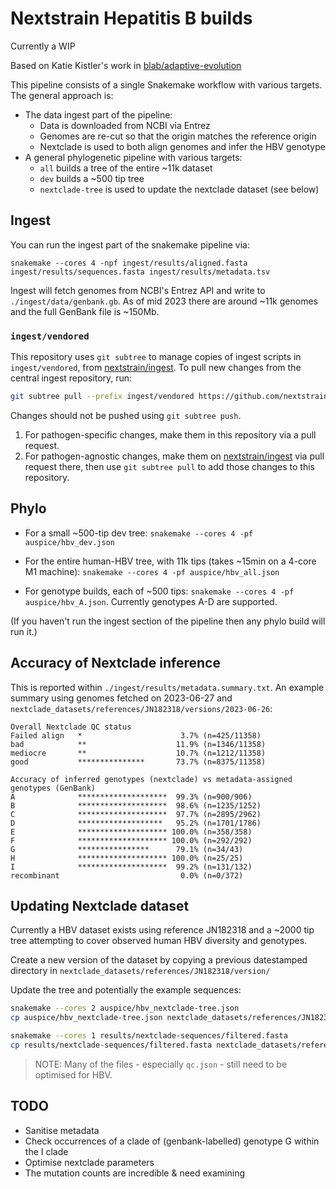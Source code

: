 # Nextstrain Hepatitis B builds

Currently a WIP

Based on Katie Kistler's work in [blab/adaptive-evolution](https://github.com/blab/adaptive-evolution)

This pipeline consists of a single Snakemake workflow with various targets.
The general approach is:
* The data ingest part of the pipeline:
  * Data is downloaded from NCBI via Entrez
  * Genomes are re-cut so that the origin matches the reference origin
  * Nextclade is used to both align genomes and infer the HBV genotype
* A general phylogenetic pipeline with various targets:
  * `all` builds a tree of the entire ~11k dataset
  * `dev` builds a ~500 tip tree
  * `nextclade-tree` is used to update the nextclade dataset (see below)


## Ingest

You can run the ingest part of the snakemake pipeline via:

```
snakemake --cores 4 -npf ingest/results/aligned.fasta ingest/results/sequences.fasta ingest/results/metadata.tsv
```

Ingest will fetch genomes from NCBI's Entrez API and write to `./ingest/data/genbank.gb`.
As of mid 2023 there are around ~11k genomes and the full GenBank file is ~150Mb.

### `ingest/vendored`

This repository uses `git subtree` to manage copies of ingest scripts in `ingest/vendored`, from [nextstrain/ingest](https://github.com/nextstrain/ingest). To pull new changes from the central ingest repository, run:

```sh
git subtree pull --prefix ingest/vendored https://github.com/nextstrain/ingest HEAD
```

Changes should not be pushed using `git subtree push`.

1. For pathogen-specific changes, make them in this repository via a pull request.
2. For pathogen-agnostic changes, make them on [nextstrain/ingest](https://github.com/nextstrain/ingest) via pull request there, then use `git subtree pull` to add those changes to this repository.

## Phylo

* For a small ~500-tip dev tree: `snakemake --cores 4 -pf auspice/hbv_dev.json`

* For the entire human-HBV tree, with 11k tips (takes ~15min on a 4-core M1 machine): `snakemake --cores 4 -pf auspice/hbv_all.json`

* For genotype builds, each of ~500 tips: `snakemake --cores 4 -pf auspice/hbv_A.json`. Currently genotypes A-D are supported.

(If you haven't run the ingest section of the pipeline then any phylo build will run it.)

## Accuracy of Nextclade inference

This is reported within `./ingest/results/metadata.summary.txt`.
An example summary using genomes fetched on 2023-06-27 and `nextclade_datasets/references/JN182318/versions/2023-06-26`:

```
Overall Nextclade QC status
Failed align   *                      3.7% (n=425/11358)
bad            **                    11.9% (n=1346/11358)
mediocre       **                    10.7% (n=1212/11358)
good           ***************       73.7% (n=8375/11358)
```

```
Accuracy of inferred genotypes (nextclade) vs metadata-assigned genotypes (GenBank)
A              ********************  99.3% (n=900/906)
B              ********************  98.6% (n=1235/1252)
C              ********************  97.7% (n=2895/2962)
D              *******************   95.2% (n=1701/1786)
E              ******************** 100.0% (n=358/358)
F              ******************** 100.0% (n=292/292)
G              ****************      79.1% (n=34/43)
H              ******************** 100.0% (n=25/25)
I              ********************  99.2% (n=131/132)
recombinant                           0.0% (n=0/372)
```

## Updating Nextclade dataset


Currently a HBV dataset exists using reference JN182318 and a ~2000 tip tree attempting to cover observed human HBV diversity and genotypes.

Create a new version of the dataset by copying a previous datestamped directory in `nextclade_datasets/references/JN182318/version/`

Update the tree and potentially the example sequences:

```bash
snakemake --cores 2 auspice/hbv_nextclade-tree.json
cp auspice/hbv_nextclade-tree.json nextclade_datasets/references/JN182318/versions/YYYY-MM-DD/tree.json

snakemake --cores 1 results/nextclade-sequences/filtered.fasta
cp results/nextclade-sequences/filtered.fasta nextclade_datasets/references/JN182318/versions/YYYY-MM-DD/sequences.fasta
```

> NOTE: Many of the files - especially `qc.json` - still need to be optimised for HBV.

## TODO

* Sanitise metadata
* Check occurrences of a clade of (genbank-labelled) genotype G within the I clade
* Optimise nextclade parameters
* The mutation counts are incredible & need examining
